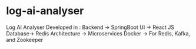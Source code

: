 # log-ai-analyser
Log AI  Analyser Developed in :
Backend -> SpringBoot 
UI      -> React JS 
Database-> Redis
Architecture -> Microservices
Docker -> For Redis, Kafka, and Zookeeper
